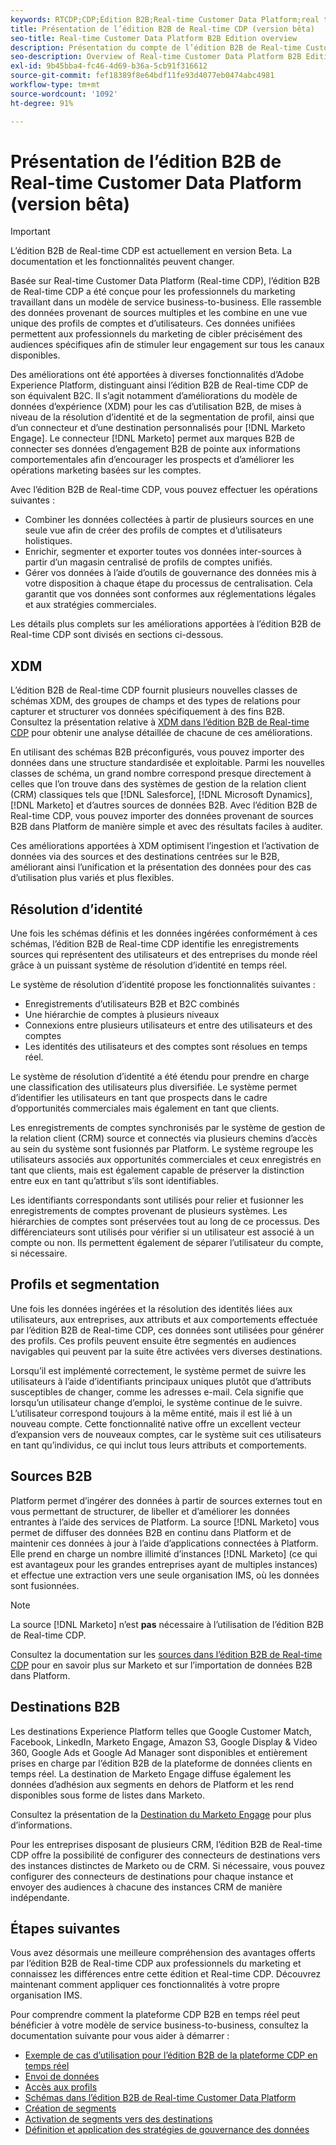 ```yaml
---
keywords: RTCDP;CDP;Édition B2B;Real-time Customer Data Platform;real time customer data platform;real time cdp;b2b;cdp;IA dédiée aux clients
title: Présentation de l’édition B2B de Real-time CDP (version bêta)
seo-title: Real-time Customer Data Platform B2B Edition overview
description: Présentation du compte de l’édition B2B de Real-time Customer Data Platform
seo-description: Overview of Real-time Customer Data Platform B2B Edition Account
exl-id: 9b45bba4-fc46-4d69-b36a-5cb91f316612
source-git-commit: fef18389f8e64bdf11fe93d4077eb0474abc4981
workflow-type: tm+mt
source-wordcount: '1092'
ht-degree: 91%

---
```


# Présentation de l’édition B2B de Real-time Customer Data Platform (version bêta)

>[!IMPORTANT]
>
>L’édition B2B de Real-time CDP est actuellement en version Beta. La documentation et les fonctionnalités peuvent changer.

Basée sur Real-time Customer Data Platform (Real-time CDP), l’édition B2B de Real-time CDP a été conçue pour les professionnels du marketing travaillant dans un modèle de service business-to-business. Elle rassemble des données provenant de sources multiples et les combine en une vue unique des profils de comptes et d’utilisateurs. Ces données unifiées permettent aux professionnels du marketing de cibler précisément des audiences spécifiques afin de stimuler leur engagement sur tous les canaux disponibles.

Des améliorations ont été apportées à diverses fonctionnalités d’Adobe Experience Platform, distinguant ainsi l’édition B2B de Real-time CDP de son équivalent B2C. Il s’agit notamment d’améliorations du modèle de données d’expérience (XDM) pour les cas d’utilisation B2B, de mises à niveau de la résolution d’identité et de la segmentation de profil, ainsi que d’un connecteur et d’une destination personnalisés pour [!DNL Marketo Engage]. Le connecteur [!DNL Marketo] permet aux marques B2B de connecter ses données d’engagement B2B de pointe aux informations comportementales afin d’encourager les prospects et d’améliorer les opérations marketing basées sur les comptes.

Avec l’édition B2B de Real-time CDP, vous pouvez effectuer les opérations suivantes :

* Combiner les données collectées à partir de plusieurs sources en une seule vue afin de créer des profils de comptes et d’utilisateurs holistiques.
* Enrichir, segmenter et exporter toutes vos données inter-sources à partir d’un magasin centralisé de profils de comptes unifiés.
* Gérer vos données à l’aide d’outils de gouvernance des données mis à votre disposition à chaque étape du processus de centralisation. Cela garantit que vos données sont conformes aux réglementations légales et aux stratégies commerciales.

Les détails plus complets sur les améliorations apportées à l’édition B2B de Real-time CDP sont divisés en sections ci-dessous.

## XDM

L’édition B2B de Real-time CDP fournit plusieurs nouvelles classes de schémas XDM, des groupes de champs et des types de relations pour capturer et structurer vos données spécifiquement à des fins B2B. Consultez la présentation relative à [XDM dans l’édition B2B de Real-time CDP](./schemas/b2b.md) pour obtenir une analyse détaillée de chacune de ces améliorations.

En utilisant des schémas B2B préconfigurés, vous pouvez importer des données dans une structure standardisée et exploitable. Parmi les nouvelles classes de schéma, un grand nombre correspond presque directement à celles que l’on trouve dans des systèmes de gestion de la relation client (CRM) classiques tels que [!DNL Salesforce], [!DNL Microsoft Dynamics], [!DNL Marketo] et d’autres sources de données B2B. Avec l’édition B2B de Real-time CDP, vous pouvez importer des données provenant de sources B2B dans Platform de manière simple et avec des résultats faciles à auditer.

Ces améliorations apportées à XDM optimisent l’ingestion et l’activation de données via des sources et des destinations centrées sur le B2B, améliorant ainsi l’unification et la présentation des données pour des cas d’utilisation plus variés et plus flexibles.

## Résolution d’identité

Une fois les schémas définis et les données ingérées conformément à ces schémas, l’édition B2B de Real-time CDP identifie les enregistrements sources qui représentent des utilisateurs et des entreprises du monde réel grâce à un puissant système de résolution d’identité en temps réel.

Le système de résolution d’identité propose les fonctionnalités suivantes :

* Enregistrements d’utilisateurs B2B et B2C combinés
* Une hiérarchie de comptes à plusieurs niveaux
* Connexions entre plusieurs utilisateurs et entre des utilisateurs et des comptes
* Les identités des utilisateurs et des comptes sont résolues en temps réel.

Le système de résolution d’identité a été étendu pour prendre en charge une classification des utilisateurs plus diversifiée. Le système permet d’identifier les utilisateurs en tant que prospects dans le cadre d’opportunités commerciales mais également en tant que clients.

Les enregistrements de comptes synchronisés par le système de gestion de la relation client (CRM) source et connectés via plusieurs chemins d’accès au sein du système sont fusionnés par Platform. Le système regroupe les utilisateurs associés aux opportunités commerciales et ceux enregistrés en tant que clients, mais est également capable de préserver la distinction entre eux en tant qu’attribut s’ils sont identifiables.

Les identifiants correspondants sont utilisés pour relier et fusionner les enregistrements de comptes provenant de plusieurs systèmes. Les hiérarchies de comptes sont préservées tout au long de ce processus. Des différenciateurs sont utilisés pour vérifier si un utilisateur est associé à un compte ou non. Ils permettent également de séparer l’utilisateur du compte, si nécessaire.

## Profils et segmentation

Une fois les données ingérées et la résolution des identités liées aux utilisateurs, aux entreprises, aux attributs et aux comportements effectuée par l’édition B2B de Real-time CDP, ces données sont utilisées pour générer des profils. Ces profils peuvent ensuite être segmentés en audiences navigables qui peuvent par la suite être activées vers diverses destinations.

Lorsqu’il est implémenté correctement, le système permet de suivre les utilisateurs à l’aide d’identifiants principaux uniques plutôt que d’attributs susceptibles de changer, comme les adresses e-mail. Cela signifie que lorsqu’un utilisateur change d’emploi, le système continue de le suivre. L’utilisateur correspond toujours à la même entité, mais il est lié à un nouveau compte. Cette fonctionnalité native offre un excellent vecteur d’expansion vers de nouveaux comptes, car le système suit ces utilisateurs en tant qu’individus, ce qui inclut tous leurs attributs et comportements.

## Sources B2B

Platform permet d’ingérer des données à partir de sources externes tout en vous permettant de structurer, de libeller et d’améliorer les données entrantes à l’aide des services de Platform. La source [!DNL Marketo] vous permet de diffuser des données B2B en continu dans Platform et de maintenir ces données à jour à l’aide d’applications connectées à Platform. Elle prend en charge un nombre illimité d’instances [!DNL Marketo] (ce qui est avantageux pour les grandes entreprises ayant de multiples instances) et effectue une extraction vers une seule organisation IMS, où les données sont fusionnées.

>[!NOTE]
>
>La source [!DNL Marketo] n’est **pas** nécessaire à l’utilisation de l’édition B2B de Real-time CDP.

Consultez la documentation sur les [sources dans l’édition B2B de Real-time CDP](./sources/b2b.md) pour en savoir plus sur Marketo et sur l’importation de données B2B dans Platform.

## Destinations B2B

Les destinations Experience Platform telles que Google Customer Match, Facebook, LinkedIn, Marketo Engage, Amazon S3, Google Display &amp; Video 360, Google Ads et Google Ad Manager sont disponibles et entièrement prises en charge par l’édition B2B de la plateforme de données clients en temps réel. La destination de Marketo Engage diffuse également les données d’adhésion aux segments en dehors de Platform et les rend disponibles sous forme de listes dans Marketo.

Consultez la présentation de la [Destination du Marketo Engage](../destinations/catalog/adobe/marketo-engage.md) pour plus d’informations.

Pour les entreprises disposant de plusieurs CRM, l’édition B2B de Real-time CDP offre la possibilité de configurer des connecteurs de destinations vers des instances distinctes de Marketo ou de CRM. Si nécessaire, vous pouvez configurer des connecteurs de destinations pour chaque instance et envoyer des audiences à chacune des instances CRM de manière indépendante.

## Étapes suivantes

Vous avez désormais une meilleure compréhension des avantages offerts par l’édition B2B de Real-time CDP aux professionnels du marketing et connaissez les différences entre cette édition et Real-time CDP. Découvrez maintenant comment appliquer ces fonctionnalités à votre propre organisation IMS.

Pour comprendre comment la plateforme CDP B2B en temps réel peut bénéficier à votre modèle de service business-to-business, consultez la documentation suivante pour vous aider à démarrer :

* [Exemple de cas d’utilisation pour l’édition B2B de la plateforme CDP en temps réel](./b2b-use-case.md)
* [Envoi de données](./sources/b2b.md)
* [Accès aux profils](./profile/profile-overview.md)
* [Schémas dans l’édition B2B de Real-time Customer Data Platform](./schemas/b2b.md)
* [Création de segments](./segmentation/b2b.md)
* [Activation de segments vers des destinations](./destinations/b2b.md)
* [Définition et application des stratégies de gouvernance des données](./privacy/data-governance-overview.md)

<!-- PLACEHOLDER - page under construction -->
<!-- * [Privacy in Real-time Customer Data Platform B2B Edition](./privacy/b2b.md) -->
